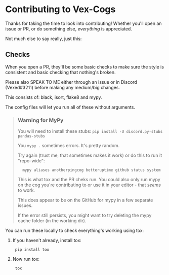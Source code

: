 # Contributing to Vex-Cogs

Thanks for taking the time to look into contributing! Whether you'll open an issue or PR, or do something else, _everything_ is appreciated.

Not much else to say really, just this:

## Checks

When you open a PR, they'll be some basic checks to make sure the style is consistent and basic checking that nothing's broken.

Please also SPEAK TO ME either through an issue or in Discord (Vexed#3211) before making any medium/big changes.

This consists of: black, isort, flake8 and mypy.

The config files will let you run all of these without arguments.

> ### **Warning for MyPy**
>
> You will need to install these stubs: ``pip install -U discord.py-stubs pandas-stubs``
>
> You ``mypy .`` sometimes errors. It's pretty random.
>
> Try again (trust me, that sometimes makes it work) or do this to run it "repo-wide":
>
>       mypy aliases anotherpingcog betteruptime github status system
>
> This is what tox and the PR cheks run. You could also only run mypy on the cog you're contributing to or use it in your editor - that _seems_ to work.
>
> This does appear to be on the GitHub for mypy in a few separate issues.
>
> If the error still persists, you might want to try deleting the mypy cache folder (in the working dir).

You can run these locally to check everything's working using tox:

1. If you haven't already, install tox:

        pip install tox

2. Now run tox:

        tox
